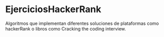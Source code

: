 # EjerciciosHackerRank

Algoritmos que implementan diferentes soluciones de plataformas como hackerRank o libros como Cracking the coding interview. 
